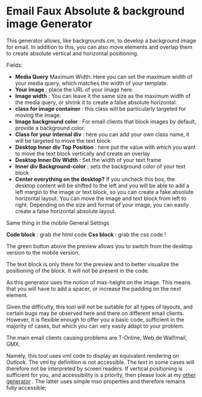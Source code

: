 # Email Faux Absolute & background image Generator


This generator allows, like backgrounds.cm, to develop a background image for email.
In addition to this, you can also move elements and overlap them to create absolute vertical and horizontal positioning.

Fields:

- **Media Query**  Maximum Width: Here you can set the maximum width of your media query, which matches the width of your template.
- **Your image** : place the URL of your image here
- **Image width** : You can leave it the same size as the maximum width of the media query, or shrink it to create a false absolute horizontal.
- **class for image container** : this class will be particularly targeted for moving the image.
- **Image background color** : For email clients that block images by default, provide a background color.
- **Class for your internal div** : here you can add your own class name, it will be targeted to move the text block
- **Desktop Inner div Top Position** : here put the value with which you want to move the text block vertically and create an overlay
- **Desktop Inner Div Width** : Set the width of your text frame
- **Inner div Background-color** : sets the background color of your text block
- **Center everything on the desktop?**  If you uncheck this box, the desktop content will be shifted to the left and you will be able to add a left margin to the image or text block, so you can create a fake absolute horizontal layout. You can move the image and text block from left to right. Depending on the size and format of your image, you can easily create a false horizontal absolute layout.

Same thing in the mobile General Settngs

**Code block** : grab the html code
**Css block** : grab the css code !


The green button above the preview allows you to switch from the desktop version to the mobile version.

The text block is only there for the preview and to better visualize the positioning of the block. It will not be present in the code.

As this generator uses the notion of max-height on the image. This means that you will have to add a spacer, or increase the padding on the next element.

Given the difficulty, this tool will not be suitable for all types of layouts, and certain bugs may be observed here and there on different email clients. However, it is flexible enough to offer you a basic code, sufficient in the majority of cases, but which you can very easily adapt to your problem.

The main email clients causing problems are T-Online, Web.de Wall!mail, GMX.

Namely, this tool uses vml code to display an equivalent rendering on Outlook. The vml by definition is not accessible. The text in some cases will therefore not be interpreted by screen readers. If vertical positioning is sufficient for you, and accessibility is a priority, then please look at my [other generator](https://matthieusolente.github.io/mso-faux-absolute-generator/ ) . The latter uses simple mso properties and therefore remains fully accessible;
